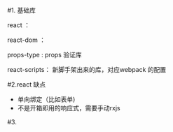 #1. 基础库

react ：

react-dom ： 

props-type : props 验证库

react-scripts： 新脚手架出来的库，对应webpack 的配置

#2.react 缺点

+ 单向绑定（比如表单)
+ 不是开箱即用的响应式，需要手动rxjs


#3. 